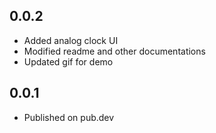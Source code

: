 ## 0.0.2
* Added analog clock UI
* Modified readme and other documentations
* Updated gif for demo


## 0.0.1
* Published on pub.dev
